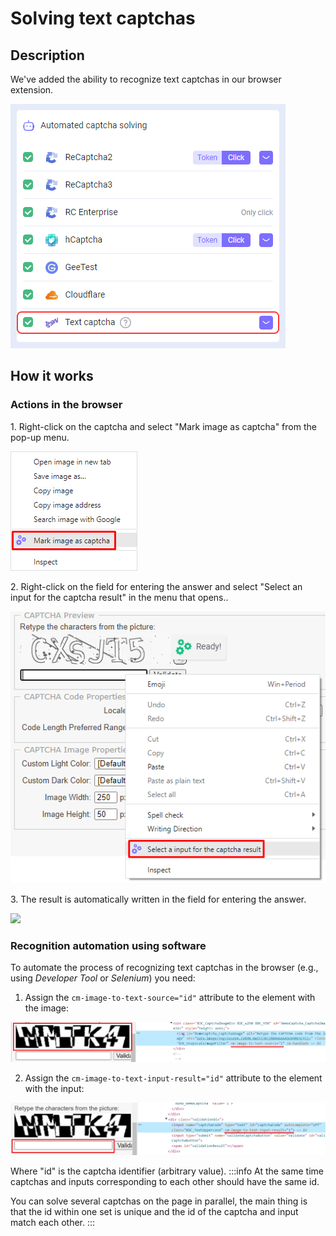 ﻿---
sidebar_position: 2
---

# Solving text captchas
## **Description**
We've added the ability to recognize text captchas in our browser extension.

![](./images/text-captcha-solve/captcha-solving.png) 
## **How it works**
### **Actions in the browser**
1\. Right-click on the captcha and select "Mark image as captcha" from the pop-up menu.

![](./images/text-captcha-solve/mark-as-captcha.png)

2\. Right-click on the field for entering the answer and select "Select an input for the captcha result" in the menu that opens..

![](./images/text-captcha-solve/select-input.png)

3\. The result is automatically written in the field for entering the answer.

![](./images/text-captcha-solve/Aspose.Words.f6d390ba-8e92-4611-b5a2-167a5168d8f1.004.png) 
### **Recognition automation using software**
To automate the process of recognizing text captchas in the browser (e.g., using *Developer Tool* or *Selenium*)  you need:
1. Assign the `cm-image-to-text-source="id"` attribute to the element with the image:

![](./images/text-captcha-solve/exapmle1.png) 

2. Assign the `cm-image-to-text-input-result="id"` attribute to the element with the input:

![](./images/text-captcha-solve/exapmle2.png) 

Where "id" is the captcha identifier (arbitrary value).
:::info 
At the same time captchas and inputs corresponding to each other should have the same id.

You can solve several captchas on the page in parallel, the main thing is that the id within one set is unique and the id of the captcha and input match each other.
:::
